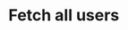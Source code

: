 #  Fetch all users

<api-endpoint openapi-path="../../spec/open-api.yaml" method="GET" endpoint="/users"/>